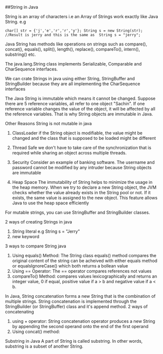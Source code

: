 ##String in Java

String is an array of characters i.e an Array of Strings work exactly like Java String. e.g

`char[] str = {'j','e','r','r','y'};
String s = new String(str);
//Result is jerry and this is the same as 
String s = "jerry";
`

Java String has methods like operations on strings such as compare(), concat(), equals(), split(), length(), replace(), compareTo(), intern(), substring() etc.

The java.lang.String class implements Serializable, Comparable and CharSequence interfaces.

We can crate Strings in java using either String, StringBuffer and StringBuilder because they are all implementing the CharSequence interfaces

The Java String is immutable which means it cannot be changed.
Suppose there are 5 reference variables, all refer to one object "Sachin". If one reference variable changes the value of the object, it will be affected by all the reference variables. That is why String objects are immutable in Java.

Other Reasons String is not mutable in java

1. ClassLoader
   if the String object is modifiable, the value might be changed and the class that is supposed to be loaded might be different
2. Thread Safe
   we don't have to take care of the synchronization that is required while sharing an object across multiple threads.
3. Security
   Consider an example of banking software. The username and password cannot be modified by any intruder because String objects are immutable

4. Heap Space
   The immutability of String helps to minimize the usage in the heap memory. When we try to declare a new String object, the JVM checks whether the value already exists in the String pool or not. If it exists, the same value is assigned to the new object. This feature allows Java to use the heap space efficiently

For mutable strings, you can use StringBuffer and StringBuilder classes.

2 ways of creating Strings in java

1. String literal e.g String s = "Jerry"
2. new keyword

3 ways to compare String java

1. Using equals() Method: The String class equals() method compares the original content of the string can be acheived with either equals method or equalsIgnoreCase() which both returns a bollean value
2. Using == Operator: The == operator compares references not values
3. compareTo() Method: compares values lexicographically and returns an integer value, 0 if equal, positive value if a > b and negative value if a < b.

In Java, String concatenation forms a new String that is the combination of multiple strings.
String concatenation is implemented through the StringBuilder (or StringBuffer) class and it's append method.
2 ways of concatenating

1. using + operator: String concatenation operator produces a new String by appending the second operand onto the end of the first operand
2. Using concat() method:

Substring in Java
A part of String is called substring. In other words, substring is a subset of another String.
